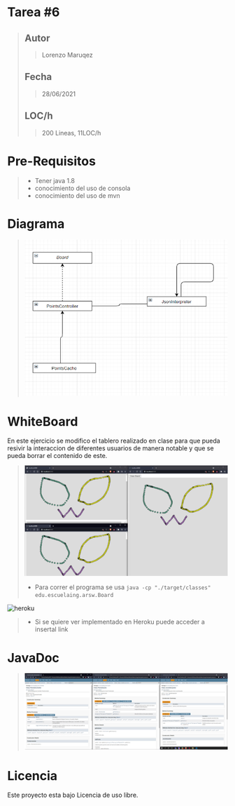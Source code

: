 
# Tarea #6
>## Autor
>>Lorenzo Maruqez
>## Fecha
>>28/06/2021
>## LOC/h
>> 200 Lineas, 11LOC/h 

# Pre-Requisitos
> - Tener java 1.8 
> - conocimiento del uso de consola
> - conocimiento del uso de mvn

# Diagrama
>![diagrama](img/diagrama.PNG)
# WhiteBoard
En este ejercicio se modifico el tablero realizado en clase para que pueda resivir la interaccion de diferentes usuarios de manera notable y que se pueda borrar el contenido de este.
>![local](img/local.PNG)
> - Para correr el programa se usa
>  `java -cp "./target/classes" edu.escuelaing.arsw.Board`

![heroku](img/heroku.PNG)
> - Si se quiere ver implementado en Heroku puede acceder a 
> insertal link


# JavaDoc
> ![doc](img/doc.PNG)

# Licencia
Este proyecto esta bajo Licencia de uso libre.